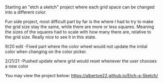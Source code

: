 Starting an "etch a sketch" project where each grid space can be changed into a different color.

Fun side project, most difficult part by far is the where I had to try to make the grid size stay the same,
while there are more or less squares. Meaning the sizes of the squares had to scale with how many there are, relative
to the grid size. Really nice to see it in this state. 

9/20 edit
-Fixed part where the color wheel would not update the initial color when changing on the color picker.

2/21/21
-Pushed update where grid would reset whenever the user chooses a new color

You may view the project below:
https://albertoe22.github.io/Etch-a-Sketch/
